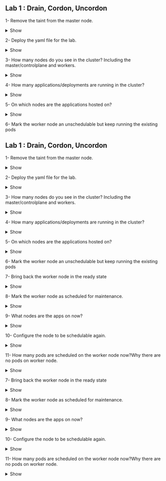  ## Lab 1 : Drain, Cordon, Uncordon

1- Remove the taint from the master node.

  <details><summary>Show</summary>
<p>

```bash
Ans
```

</p>
</details>

2- Deploy the yaml file for the lab.

  <details><summary>Show</summary>
<p>

```bash
Ans
```

</p>
</details>

3- How many nodes do you see in the cluster? Including the master/controlplane and workers.

  <details><summary>Show</summary>
<p>

```bash
Ans
```

</p>
</details>

4- How many applications/deployments are running in the cluster?

<details><summary>Show</summary>
<p>

```bash
Ans
```

</p>
</details>
  

5- On which nodes are the applications hosted on?

  
<details><summary>Show</summary>
<p>

```bash
Ans
```

</p>
</details>


6- Mark the worker node an unschedulable but keep running the existing pods

   ## Lab 1 : Drain, Cordon, Uncordon

1- Remove the taint from the master node.

  <details><summary>Show</summary>
<p>

```bash
Ans
```

</p>
</details>

2- Deploy the yaml file for the lab.

  <details><summary>Show</summary>
<p>

```bash
Ans
```

</p>
</details>

3- How many nodes do you see in the cluster? Including the master/controlplane and workers.

  <details><summary>Show</summary>
<p>

```bash
Ans
```

</p>
</details>

4- How many applications/deployments are running in the cluster?

<details><summary>Show</summary>
<p>

```bash
Ans
```

</p>
</details>
  

5- On which nodes are the applications hosted on?

  
<details><summary>Show</summary>
<p>

```bash
Ans
```

</p>
</details>


6- Mark the worker node an unschedulable but keep running the existing pods

  

7- Bring back the worker node in the ready state

  <details><summary>Show</summary>
<p>

```bash
Ans
```

</p>
</details>

8- Mark the worker node as scheduled for maintenance.

  
<details><summary>Show</summary>
<p>

```bash
Ans
```

</p>
</details>


9- What nodes are the apps on now?

  <details><summary>Show</summary>
<p>

```bash
Ans
```

</p>
</details>


10- Configure the node to be schedulable again.

  <details><summary>Show</summary>
<p>

```bash
Ans
```

</p>
</details>

11- How many pods are scheduled on the worker node now?Why there are no pods on worker node.


<details><summary>Show</summary>
<p>

```bash
Ans
```

</p>
</details>


7- Bring back the worker node in the ready state

  <details><summary>Show</summary>
<p>

```bash
Ans
```

</p>
</details>

8- Mark the worker node as scheduled for maintenance.

  
<details><summary>Show</summary>
<p>

```bash
Ans
```

</p>
</details>


9- What nodes are the apps on now?

  <details><summary>Show</summary>
<p>

```bash
Ans
```

</p>
</details>


10- Configure the node to be schedulable again.

  <details><summary>Show</summary>
<p>

```bash
Ans
```

</p>
</details>

11- How many pods are scheduled on the worker node now?Why there are no pods on worker node.


<details><summary>Show</summary>
<p>

```bash
Ans
```

</p>
</details>
